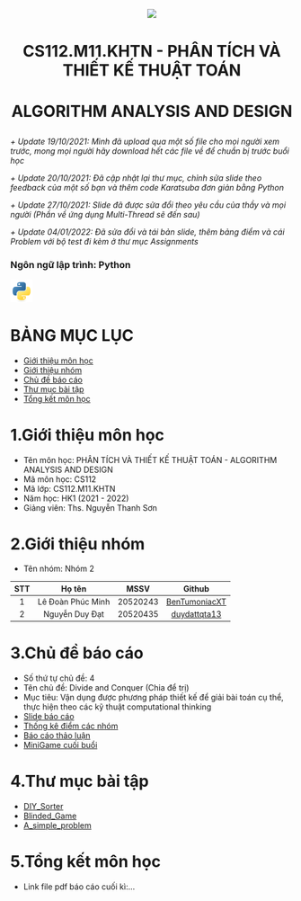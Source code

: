 <p align="center">
  <img src="https://camo.githubusercontent.com/29fa0dade8ce1281054a2a4844513e68f8868f15057452c709392fe49b01d398/68747470733a2f2f692e696d6775722e636f6d2f576d4d6e5352742e706e67" />
</p>


# <p align="center"> CS112.M11.KHTN - PHÂN TÍCH VÀ THIẾT KẾ THUẬT TOÁN
  
# <p align="center"> ALGORITHM ANALYSIS AND DESIGN


*+ Update 19/10/2021: Mình đã upload qua một số file cho mọi người xem trước, mong mọi người hãy download hết các file về để chuẩn bị trước buổi học*

*+ Update 20/10/2021: Đã cập nhật lại thư mục, chỉnh sửa slide theo feedback của một số bạn và thêm code Karatsuba đơn giản bằng Python*

*+ Update 27/10/2021: Slide đã được sửa đổi theo yêu cầu của thầy và mọi người (Phần về ứng dụng Multi-Thread sẽ đến sau)*
  
*+ Update 04/01/2022: Đã sửa đổi và tái bản slide, thêm bảng điểm và cái Problem với bộ test đi kèm ở thư mục Assignments*
  

<h3 align="left">Ngôn ngữ lập trình: Python</h3>
<p align="left"> <a href="https://www.python.org" target="_blank" rel="noreferrer"> <img src="https://raw.githubusercontent.com/devicons/devicon/master/icons/python/python-original.svg" alt="python" width="40" height="40"/> </a> </p>

# BẢNG MỤC LỤC
- [Giới thiệu môn học](https://github.com/BenTumoniacXT/CS112_PhucMinh_DuyDat#1gi%E1%BB%9Bi-thi%E1%BB%87u-m%C3%B4n-h%E1%BB%8Dc)
- [Giới thiệu nhóm](https://github.com/BenTumoniacXT/CS112_PhucMinh_DuyDat#2gi%E1%BB%9Bi-thi%E1%BB%87u-nh%C3%B3m)
- [Chủ đề báo cáo](https://github.com/BenTumoniacXT/CS112_PhucMinh_DuyDat#3ch%E1%BB%A7-%C4%91%E1%BB%81-b%C3%A1o-c%C3%A1o)
- [Thư mục bài tập](https://github.com/BenTumoniacXT/CS112_PhucMinh_DuyDat/tree/main/Assignments)
- [Tổng kết môn học](https://github.com/BenTumoniacXT/CS112_PhucMinh_DuyDat#5t%E1%BB%95ng-k%E1%BA%BFt-m%C3%B4n-h%E1%BB%8Dc)

# 1.Giới thiệu môn học
- Tên môn học: PHÂN TÍCH VÀ THIẾT KẾ THUẬT TOÁN - ALGORITHM ANALYSIS AND DESIGN
- Mã môn học: CS112
- Mã lớp: CS112.M11.KHTN
- Năm học: HK1 (2021 - 2022)
- Giảng viên: Ths. Nguyễn Thanh Sơn
# 2.Giới thiệu nhóm
- Tên nhóm: Nhóm 2

|STT|Họ tên|MSSV|Github|
|:---:|:-----:|:------:|:------:|
|1|Lê Đoàn Phúc Minh|20520243|[BenTumoniacXT](https://github.com/BenTumoniacXT)|
|2|Nguyễn Duy Đạt|20520435|[duydattqta13](https://github.com/duydattqta13)|
# 3.Chủ đề báo cáo
- Số thứ tự chủ đề: 4
- Tên chủ đề: Divide and Conquer (Chia để trị)
- Mục tiêu: Vận dụng được phương pháp thiết kế để giải bài toán cụ thể, thực hiện theo các kỹ thuật computational thinking
- [Slide báo cáo](https://github.com/BenTumoniacXT/CS112_PhucMinh_DuyDat/blob/main/DivideAndConquer_Presentation.pdf)
- [Thống kê điểm các nhóm](https://github.com/BenTumoniacXT/CS112_PhucMinh_DuyDat/blob/main/Assignments/Scoreboard.xlsx)
- [Báo cáo thảo luận](https://docs.google.com/spreadsheets/d/1MQQ0btZaCDPxWkkSKl6q3FBGyKCeIGUcval5UzHFlxo/edit?fbclid=IwAR1_ytQwsvxIGZjIw4_EXJRtBCL9nS4rwol4sR6j11FvooMBwppYqyn2wHc#gid=1307696585)
- [MiniGame cuối buổi](https://github.com/BenTumoniacXT/CS112_PhucMinh_DuyDat/blob/main/Learning%20Material/MiniGame.pptm)
# 4.Thư mục bài tập
  + [DIY_Sorter](https://github.com/BenTumoniacXT/CS112_PhucMinh_DuyDat/tree/main/Assignments/A%20-%20DIY%20Sorter)
  + [Blinded_Game](https://github.com/BenTumoniacXT/CS112_PhucMinh_DuyDat/tree/main/Assignments/B%20-%20Blinded%20Game)
  + [A_simple_problem](https://github.com/BenTumoniacXT/CS112_PhucMinh_DuyDat/tree/main/Assignments/C%20-%20A%20Simple%20Problem)
# 5.Tổng kết môn học
- Link file pdf báo cáo cuối kì:...
